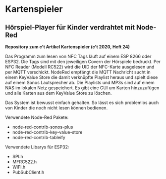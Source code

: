 # Kartenspieler
## Hörspiel-Player für Kinder verdrahtet mit Node-Red

**Repository zum c't Artikel Kartenspieler (c't 2020, Heft 24)**

Das Programm zum lesen von NFC Tags läuft auf einem ESP 8266 oder ESP32. Die Tags sind mit den jeweiligen Covern der Hörspiele bedruckt. Per NFC Reader (Modell RC522) wird die UID der NFC-Karte ausgelesen und per MQTT verschickt. NodeRed empfängt die MQTT Nachricht sucht in einem KeyValue Store die damit verknüpfte Playlist heraus und spielt diese auf einem Sonos Lautsprecher ab. Die Playlists und MP3s sind auf einem NAS im lokalen Netz gespeichert.
Es gibt eine GUI um Karten hinzuzufügen und alle Karten aus dem KeyValue Store zu löschen.

Das System ist bewusst einfach gehalten. So lässt es sich problemlos auch von Kinder die noch nicht lesen können bedienen.

Verwendete Node-Red Pakete:
* node-red-contrib-sonos-plus
* node-red-contrib-key-value-store
* node-red-contrib-tableify

Verwendete Libarys für ESP32:
* SPI.h
* MFRC522.h
* WiFi.h
* PubSubClient.h

